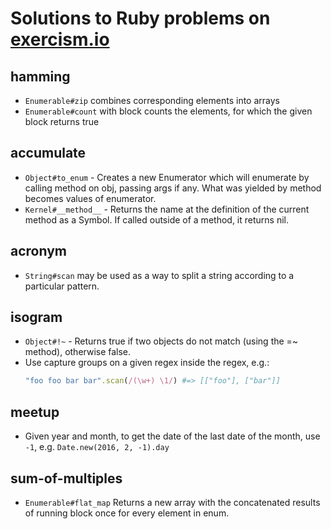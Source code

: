 # Solutions to Ruby problems on [exercism.io](https://exercism.io/)

## hamming

- `Enumerable#zip` combines corresponding elements into arrays
- `Enumerable#count` with block counts the elements, for which the given block returns
   true

## accumulate

- `Object#to_enum` - Creates a new Enumerator which will enumerate by calling method on obj, passing args    if any. What was yielded by method becomes values of enumerator.
- `Kernel#__method__` - Returns the name at the definition of the current method as a Symbol. If called      outside of a method, it returns nil.

## acronym

- `String#scan` may be used as a way to split a string according to a particular pattern.

## isogram

- `Object#!~` - Returns true if two objects do not match (using the =~ method), otherwise
  false.
- Use capture groups on a given regex inside the regex, e.g.:
  ```ruby
  "foo foo bar bar".scan(/(\w+) \1/) #=> [["foo"], ["bar"]]
  ```

## meetup

- Given year and month, to get the date of the last date of the month, use `-1`, e.g.
  `Date.new(2016, 2, -1).day`

## sum-of-multiples

- `Enumerable#flat_map` Returns a new array with the concatenated results of running block once for every element in enum.
